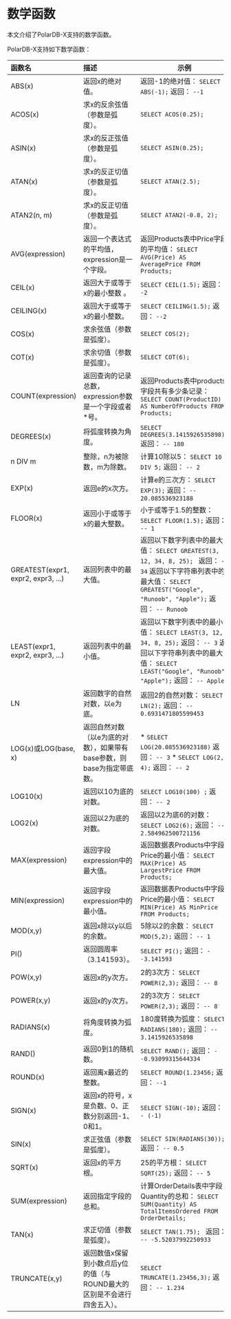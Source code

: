 数学函数 
=========================

本文介绍了PolarDB-X支持的数学函数。

PolarDB-X支持如下数学函数：


| 函数名                                | 描述                                      |                                                                                                                               示例                                                                                                                                |
|:-----------------------------------|:----------------------------------------|-----------------------------------------------------------------------------------------------------------------------------------------------------------------------------------------------------------------------------------------------------------------|
| ABS(x)                             | 返回x的绝对值。                                | 返回-1的绝对值： `SELECT ABS(-1);` 返回： `--1`                                                                                                                                                                                      |
| ACOS(x)                            | 求x的反余弦值（参数是弧度）。                         | `SELECT ACOS(0.25);`                                                                                                                                                                                                                                            |
| ASIN(x)                            | 求x的反正弦值（参数是弧度）。                         | `SELECT ASIN(0.25);`                                                                                                                                                                                                                                            |
| ATAN(x)                            | 求x的反正切值（参数是弧度）。                         | `SELECT ATAN(2.5);`                                                                                                                                                                                                                                             |
| ATAN2(n, m)                        | 求x的反正切值（参数是弧度）。                         | `SELECT ATAN2(-0.8, 2);`                                                                                                                                                                                                                                        |
| AVG(expression)                    | 返回一个表达式的平均值，expression是一个字段。            | 返回Products表中Price字段的平均值： `SELECT AVG(Price) AS AveragePrice FROM Products;`                                                                                                                                                                                     |
| CEIL(x)                            | 返回大于或等于x的最小整数 。                         | `SELECT CEIL(1.5);` 返回： `--2`                                                                                                                                                                                              |
| CEILING(x)                         | 返回大于或等于x的最小整数。                          | `SELECT CEILING(1.5);` 返回： `--2`                                                                                                                                                                                           |
| COS(x)                             | 求余弦值（参数是弧度）。                            | `SELECT COS(2);`                                                                                                                                                                                                                                                |
| COT(x)                             | 求余切值（参数是弧度）。                            | `SELECT COT(6);`                                                                                                                                                                                                                                                |
| COUNT(expression)                  | 返回查询的记录总数，expression参数是一个字段或者\*号。       | 返回Products表中products字段共有多少条记录： `SELECT COUNT(ProductID) AS NumberOfProducts FROM Products;`                                                                                                                                                                     |
| DEGREES(x)                         | 将弧度转换为角度。                               | `SELECT DEGREES(3.1415926535898);` 返回： `-- 180`                                                                                                                                                                            |
| n DIV m                            | 整除，n为被除数，m为除数。                          | 计算10除以5： `SELECT 10 DIV 5;` 返回： `-- 2`                                                                                                                                                                                     |
| EXP(x)                             | 返回e的x次方。                                | 计算e的三次方： `SELECT EXP(3);` 返回： `-- 20.085536923188`                                                                                                                                                                         |
| FLOOR(x)                           | 返回小于或等于x的最大整数。                          | 小于或等于1.5的整数： `SELECT FLOOR(1.5);` 返回： `-- 1`                                                                                                                                                                               |
| GREATEST(expr1, expr2, expr3, ...) | 返回列表中的最大值。                              | 返回以下数字列表中的最大值： `SELECT GREATEST(3, 12, 34, 8, 25); ` 返回： `-- 34` 返回以下字符串列表中的最大值： `SELECT GREATEST("Google", "Runoob", "Apple");` 返回： `-- Runoob` |
| LEAST(expr1, expr2, expr3, ...)    | 返回列表中的最小值。                              | 返回以下数字列表中的最小值： `SELECT LEAST(3, 12, 34, 8, 25);` 返回： `-- 3` 返回以下字符串列表中的最大值： `SELECT LEAST("Google", "Runoob", "Apple");` 返回： `-- Apple`          |
| LN                                 | 返回数字的自然对数，以e为底。                         | 返回2的自然对数： `SELECT LN(2);` 返回： `-- 0.6931471805599453`                                                                                                                                                                      |
| LOG(x)或LOG(base, x)                | 返回自然对数（以e为底的对数），如果带有base参数，则base为指定带底数。 | * `SELECT LOG(20.085536923188)` 返回： `-- 3`   * `SELECT LOG(2, 4);` 返回： `-- 2`            |
| LOG10(x)                           | 返回以10为底的对数。                             | `SELECT LOG10(100) ;` 返回： `-- 2`                                                                                                                                                                                           |
| LOG2(x)                            | 返回以2为底的对数。                              | 返回以2为底6的对数： `SELECT LOG2(6);` 返回： `-- 2.584962500721156`                                                                                                                                                                   |
| MAX(expression)                    | 返回字段expression中的最大值。                    | 返回数据表Products中字段Price的最小值： `SELECT MAX(Price) AS LargestPrice FROM Products;`                                                                                                                                                                                   |
| MIN(expression)                    | 返回字段expression中的最小值。                    | 返回数据表Products中字段Price的最小值： `SELECT MIN(Price) AS MinPrice FROM Products;`                                                                                                                                                                                       |
| MOD(x,y)                           | 返回x除以y以后的余数。                            | 5除以2的余数： `SELECT MOD(5,2);` 返回： `-- 1`                                                                                                                                                                                     |
| PI()                               | 返回圆周率（3.141593）。                        | `SELECT PI();` 返回： `--3.141593`                                                                                                                                                                                            |
| POW(x,y)                           | 返回x的y次方。                                | 2的3次方： `SELECT POWER(2,3);` 返回： `-- 8`                                                                                                                                                                                     |
| POWER(x,y)                         | 返回x的y次方。                                | 2的3次方： `SELECT POWER(2,3);` 返回： `-- 8`                                                                                                                                                                                     |
| RADIANS(x)                         | 将角度转换为弧度。                               | 180度转换为弧度： `SELECT RADIANS(180);` 返回： `-- 3.1415926535898`                                                                                                                                                                 |
| RAND()                             | 返回0到1的随机数。                              | `SELECT RAND();` 返回： `--0.93099315644334`                                                                                                                                                                                  |
| ROUND(x)                           | 返回离x最近的整数。                              | `SELECT ROUND(1.23456;` 返回： `--1`                                                                                                                                                                                          |
| SIGN(x)                            | 返回x的符号，x是负数、0、正数分别返回-1、0和1。             | `SELECT SIGN(-10);` 返回： `-- (-1)`                                                                                                                                                                                          |
| SIN(x)                             | 求正弦值（参数是弧度）。                            | `SELECT SIN(RADIANS(30));` 返回： `-- 0.5`                                                                                                                                                                                    |
| SQRT(x)                            | 返回x的平方根。                                | 25的平方根： `SELECT SQRT(25);` 返回： `-- 5`                                                                                                                                                                                      |
| SUM(expression)                    | 返回指定字段的总和。                              | 计算OrderDetails表中字段Quantity的总和： `SELECT SUM(Quantity) AS TotalItemsOrdered FROM OrderDetails;`                                                                                                                                                                   |
| TAN(x)                             | 求正切值（参数是弧度）。                            | `SELECT TAN(1.75); ` 返回： `-- -5.52037992250933`                                                                                                                                                                            |
| TRUNCATE(x,y)                      | 返回数值x保留到小数点后y位的值（与ROUND最大的区别是不会进行四舍五入）。 | `SELECT TRUNCATE(1.23456,3);` 返回： `-- 1.234`                                                                                                                                                                               |



